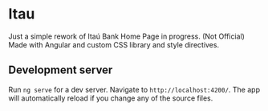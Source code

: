 # Itau

Just a simple rework of Itaú Bank Home Page in progress. (Not Official)
Made with Angular and custom CSS library and style directives.

## Development server

Run `ng serve` for a dev server. Navigate to `http://localhost:4200/`. The app will automatically reload if you change any of the source files.

